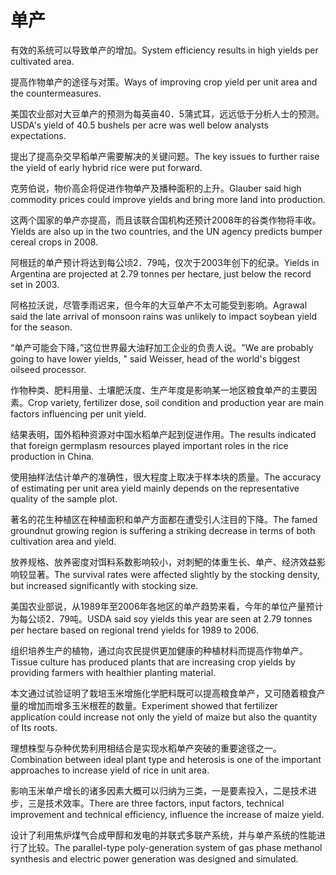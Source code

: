 # 单产

<p><span class="chinese">有效的系统可以导致单产的增加。</span><span class="english">System efficiency results in high yields per cultivated area.</span></p>

<p><span class="chinese">提高作物单产的途径与对策。</span><span class="english">Ways of improving crop yield per unit area and the countermeasures.</span></p>

<p><span class="chinese">美国农业部对大豆单产的预测为每英亩40．5蒲式耳，远远低于分析人士的预测。</span><span class="english">USDA's yield of 40.5 bushels per acre was well below analysts expectations.</span></p>

<p><span class="chinese">提出了提高杂交早稻单产需要解决的关键问题。</span><span class="english">The key issues to further raise the yield of early hybrid rice were put forward.</span></p>

<p><span class="chinese">克劳伯说，物价高企将促进作物单产及播种面积的上升。</span><span class="english">Glauber said high commodity prices could improve yields and bring more land into production.</span></p>

<p><span class="chinese">这两个国家的单产亦提高，而且该联合国机构还预计2008年的谷类作物将丰收。</span><span class="english">Yields are also up in the two countries, and the UN agency predicts bumper cereal crops in 2008.</span></p>

<p><span class="chinese">阿根廷的单产预计将达到每公顷2．79吨，仅次于2003年创下的纪录。</span><span class="english">Yields in Argentina are projected at 2.79 tonnes per hectare, just below the record set in 2003.</span></p>

<p><span class="chinese">阿格拉沃说，尽管季雨迟来，但今年的大豆单产不太可能受到影响。</span><span class="english">Agrawal said the late arrival of monsoon rains was unlikely to impact soybean yield for the season.</span></p>

<p><span class="chinese">“单产可能会下降，”这位世界最大油籽加工企业的负责人说。</span><span class="english">"We are probably going to have lower yields, " said Weisser, head of the world's biggest oilseed processor.</span></p>

<p><span class="chinese">作物种类、肥料用量、土壤肥沃度、生产年度是影响某一地区粮食单产的主要因素。</span><span class="english">Crop variety, fertilizer dose, soil condition and production year are main factors influencing per unit yield.</span></p>

<p><span class="chinese">结果表明，国外稻种资源对中国水稻单产起到促进作用。</span><span class="english">The results indicated that foreign germplasm resources played important roles in the rice production in China.</span></p>

<p><span class="chinese">使用抽样法估计单产的准确性，很大程度上取决于样本块的质量。</span><span class="english">The accuracy of estimating per unit area yield mainly depends on the representative quality of the sample plot.</span></p>

<p><span class="chinese">著名的花生种植区在种植面积和单产方面都在遭受引人注目的下降。</span><span class="english">The famed groundnut growing region is suffering a striking decrease in terms of both cultivation area and yield.</span></p>

<p><span class="chinese">放养规格、放养密度对饵料系数影响较小，对刺鲃的体重生长、单产、经济效益影响较显著。</span><span class="english">The survival rates were affected slightly by the stocking density, but increased significantly with stocking size.</span></p>

<p><span class="chinese">美国农业部说，从1989年至2006年各地区的单产趋势来看，今年的单位产量预计为每公顷2．79吨。</span><span class="english">USDA said soy yields this year are seen at 2.79 tonnes per hectare based on regional trend yields for 1989 to 2006.</span></p>

<p><span class="chinese">组织培养生产的植物，通过向农民提供更加健康的种植材料而提高作物单产。</span><span class="english">Tissue culture has produced plants that are increasing crop yields by providing farmers with healthier planting material.</span></p>

<p><span class="chinese">本文通过试验证明了栽培玉米增施化学肥料既可以提高粮食单产，又可随着粮食产量的增加而增多玉米根茬的数量。</span><span class="english">Experiment showed that fertilizer application could increase not only the yield of maize but also the quantity of Its roots.</span></p>

<p><span class="chinese">理想株型与杂种优势利用相结合是实现水稻单产突破的重要途径之一。</span><span class="english">Combination between ideal plant type and heterosis is one of the important approaches to increase yield of rice in unit area.</span></p>

<p><span class="chinese">影响玉米单产增长的诸多因素大概可以归纳为三类，一是要素投入，二是技术进步，三是技术效率。</span><span class="english">There are three factors, input factors, technical improvement and technical efficiency, influence the increase of maize yield.</span></p>

<p><span class="chinese">设计了利用焦炉煤气合成甲醇和发电的并联式多联产系统，并与单产系统的性能进行了比较。</span><span class="english">The parallel-type poly-generation system of gas phase methanol synthesis and electric power generation was designed and simulated.</span></p>


